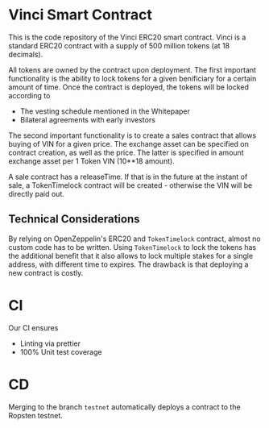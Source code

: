 # Vinci Smart Contract

This is the code repository of the Vinci ERC20 smart contract. Vinci is a
standard ERC20 contract with a supply of 500 million tokens (at 18 decimals).

All tokens are owned by the contract upon deployment. The first important
functionality is the ability to lock tokens for a given benificiary for a
certain amount of time. Once the contract is deployed, the tokens will be
locked according to

 * The vesting schedule mentioned in the Whitepaper
 * Bilateral agreements with early investors

The second important functionality is to create a sales contract that allows
buying of VIN for a given price. The exchange asset can be specified on
contract creation, as well as the price. The latter is specified in amount
exchange asset per 1 Token VIN (10**18 amount).

A sale contract has a releaseTime. If that is in the future at the instant of
sale, a TokenTimelock contract will be created - otherwise the VIN will be
directly paid out.

## Technical Considerations

By relying on OpenZeppelin's ERC20 and `TokenTimelock` contract, almost
no custom code has to be written. Using `TokenTimelock` to lock the tokens
has the additional benefit that it also allows to lock multiple stakes
for a single address, with different time to expires. The drawback is
that deploying a new contract is costly.


# CI
Our CI ensures
* Linting via prettier
* 100% Unit test coverage

# CD
Merging to the branch `testnet` automatically deploys a contract to the Ropsten
testnet.
